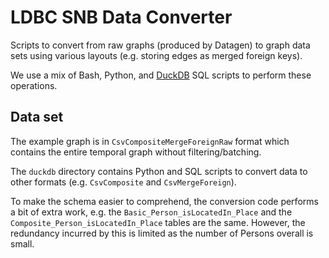 # LDBC SNB Data Converter

Scripts to convert from raw graphs (produced by Datagen) to graph data sets using various layouts (e.g. storing edges as merged foreign keys).

We use a mix of Bash, Python, and [DuckDB](https://duckdb.org) SQL scripts to perform these operations.

## Data set

The example graph is in `CsvCompositeMergeForeignRaw` format which contains the entire temporal graph without filtering/batching.

The `duckdb` directory contains Python and SQL scripts to convert data to other formats (e.g. `CsvComposite` and `CsvMergeForeign`).

To make the schema easier to comprehend, the conversion code performs a bit of extra work, e.g. the `Basic_Person_isLocatedIn_Place` and the `Composite_Person_isLocatedIn_Place` tables are the same. However, the redundancy incurred by this is limited as the number of Persons overall is small.
